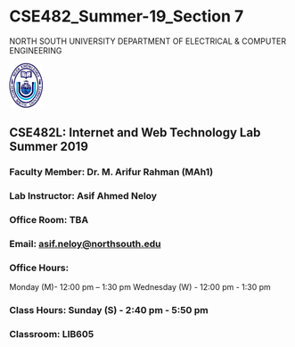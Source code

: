# CSE482_Summer-19_Section 7


NORTH SOUTH UNIVERSITY
DEPARTMENT OF ELECTRICAL & COMPUTER ENGINEERING



<p align="Left">
  <img width="60" height="80" src="https://github.com/NeloyNSU/CSE482_Summer-19_Section7/blob/master/image/nsulogo.png">
</p>

## CSE482L: Internet and Web Technology Lab Summer 2019

### Faculty Member: Dr. M. Arifur Rahman (MAh1)
### Lab Instructor: Asif Ahmed Neloy
### Office Room: TBA
### Email: asif.neloy@northsouth.edu
### Office Hours:
Monday (M)- 12:00 pm – 1:30 pm
Wednesday (W) - 12:00 pm - 1:30 pm
### Class Hours: Sunday (S) - 2:40 pm - 5:50 pm
### Classroom: LIB605
